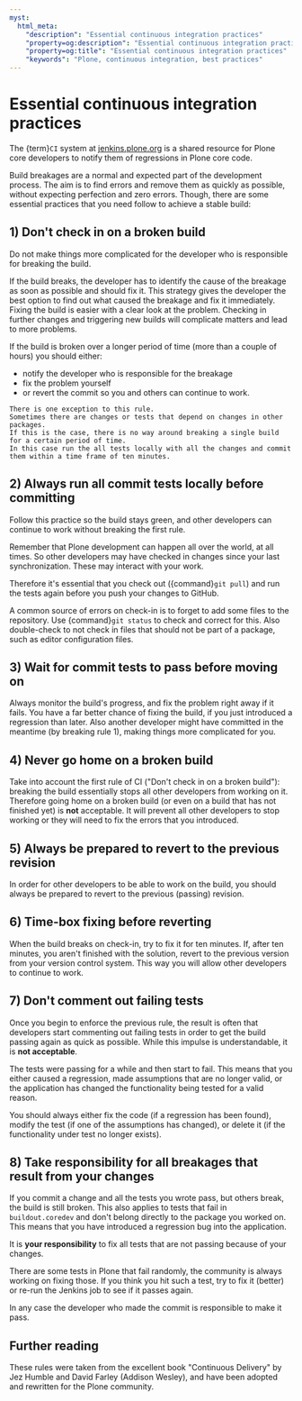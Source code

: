 ```yaml
---
myst:
  html_meta:
    "description": "Essential continuous integration practices"
    "property=og:description": "Essential continuous integration practices"
    "property=og:title": "Essential continuous integration practices"
    "keywords": "Plone, continuous integration, best practices"
---
```


# Essential continuous integration practices

The {term}`CI` system at [jenkins.plone.org](https://jenkins.plone.org) is a shared resource for Plone core developers to notify them of regressions in Plone core code.

Build breakages are a normal and expected part of the development process.
The aim is to find errors and remove them as quickly as possible, without expecting perfection and zero errors.
Though, there are some essential practices that you need follow to achieve a stable build:

## 1) Don't check in on a broken build

Do not make things more complicated for the developer who is responsible for breaking the build.

If the build breaks, the developer has to identify the cause of the breakage as soon as possible and should fix it.
This strategy gives the developer the best option to find out what caused the breakage and fix it immediately.
Fixing the build is easier with a clear look at the problem.
Checking in further changes and triggering new builds will complicate matters and lead to more problems.

If the build is broken over a longer period of time (more than a couple of hours) you should either:

- notify the developer who is responsible for the breakage
- fix the problem yourself
- or revert the commit so you and others can continue to work.

```{note}
There is one exception to this rule.
Sometimes there are changes or tests that depend on changes in other packages.
If this is the case, there is no way around breaking a single build for a certain period of time.
In this case run the all tests locally with all the changes and commit them within a time frame of ten minutes.
```

## 2) Always run all commit tests locally before committing

Follow this practice so the build stays green, and other developers can continue to work without breaking the first rule.

Remember that Plone development can happen all over the world, at all times. So other developers may have checked in changes since your last synchronization. These may interact with your work.

Therefore it's essential that you check out ({command}`git pull`) and run the tests again before you push your changes to GitHub.

A common source of errors on check-in is to forget to add some files to the repository.
Use {command}`git status` to check and correct for this. Also double-check to not check in files that should not be part of a package, such as editor configuration files.

## 3) Wait for commit tests to pass before moving on

Always monitor the build's progress, and fix the problem right away if it fails.
You have a far better chance of fixing the build, if you just introduced a regression than later.
Also another developer might have committed in the meantime (by breaking rule 1), making things more complicated for you.

## 4) Never go home on a broken build

Take into account the first rule of CI ("Don't check in on a broken build"): breaking the build essentially stops all other developers from working on it.
Therefore going home on a broken build (or even on a build that has not finished yet) is **not** acceptable.
It will prevent all other developers to stop working or they will need to fix the errors that you introduced.

## 5) Always be prepared to revert to the previous revision

In order for other developers to be able to work on the build, you should always be prepared to revert to the previous (passing) revision.

## 6) Time-box fixing before reverting

When the build breaks on check-in, try to fix it for ten minutes.
If, after ten minutes, you aren't finished with the solution, revert to the previous version from your version control system.
This way you will allow other developers to continue to work.

## 7) Don't comment out failing tests

Once you begin to enforce the previous rule, the result is often that developers start commenting out failing tests in order to get the build passing again as quick as possible.
While this impulse is understandable, it is **not acceptable**.

The tests were passing for a while and then start to fail.
This means that you either caused a regression, made assumptions that are no longer valid, or the application has changed the functionality being tested for a valid reason.

You should always either fix the code (if a regression has been found), modify the test (if one of the assumptions has changed), or delete it (if the functionality under test no longer exists).

## 8) Take responsibility for all breakages that result from your changes

If you commit a change and all the tests you wrote pass, but others break, the build is still broken.
This also applies to tests that fail in `buildout.coredev` and don't belong directly to the package you worked on.
This means that you have introduced a regression bug into the application.

It is **your responsibility** to fix all tests that are not passing because of your changes.

There are some tests in Plone that fail randomly, the community is always working on fixing those.
If you think you hit such a test, try to fix it (better) or re-run the Jenkins job to see if it passes again.

In any case the developer who made the commit is responsible to make it pass.

## Further reading

These rules were taken from the excellent book "Continuous Delivery" by Jez Humble and David Farley (Addison Wesley), and have been adopted and rewritten for the Plone community.
